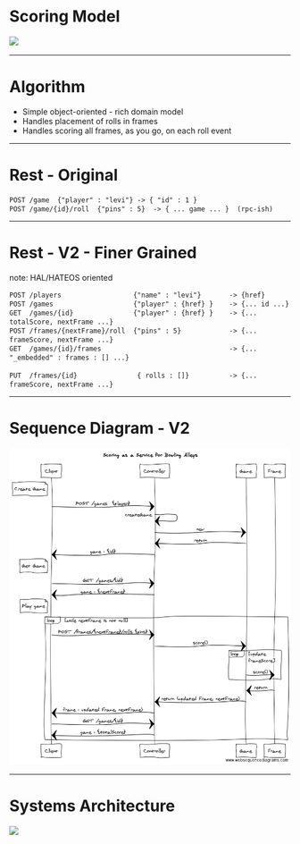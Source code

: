 # Scoring Model

![](bowling_class_diagram.png)

---


# Algorithm

- Simple object-oriented - rich domain model
- Handles placement of rolls in frames
- Handles scoring all frames, as you go, on each roll event


---

# Rest - Original


    POST /game  {"player" : "levi"} -> { "id" : 1 }
    POST /game/{id}/roll  {"pins" : 5}  -> { ... game ... }  (rpc-ish)

---

# Rest - V2 - Finer Grained 

note:  HAL/HATEOS oriented

    POST /players                  {"name" : "levi"}       -> {href}
    POST /games                    {"player" : {href} }    -> {... id ...}
    GET  /games/{id}               {"player" : {href} }    -> {... totalScore, nextFrame ...}
    POST /frames/{nextFrame}/roll  {"pins" : 5}            -> {... frameScore, nextFrame ...}
    GET  /games/{id}/frames                                -> {... "_embedded" : frames : [] ...}

    PUT  /frames/{id}               { rolls : []}          -> {... frameScore, nextFrame ...}
    
---

# Sequence Diagram - V2

![](bowling_sequence_diagram.png)


---

# Systems Architecture

![](system_architecture.png)
